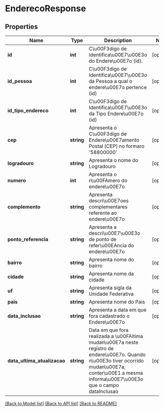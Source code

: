 # EnderecoResponse

## Properties
Name | Type | Description | Notes
------------ | ------------- | ------------- | -------------
**id** | **int** | C\u00F3digo de Identifica\u00E7\u00E3o do Endere\u00E7o (id). | [optional] 
**id_pessoa** | **int** | C\u00F3digo de Identifica\u00E7\u00E3o da Pessoa a qual o endere\u00E7o pertence (id) | [optional] 
**id_tipo_endereco** | **int** | C\u00F3digo de Identifica\u00E7\u00E3o da Tipo Endere\u00E7o (id) | [optional] 
**cep** | **string** | Apresenta o C\u00F3digo de Endere\u00E7amento Postal (CEP) no formaro &#39;58800000&#39; | [optional] 
**logradouro** | **string** | Apresenta o nome do Logradouro | [optional] 
**numero** | **int** | Apresenta o n\u00FAmero do endere\u00E7o | [optional] 
**complemento** | **string** | Apresenta descri\u00E7oes complementares referente ao endere\u00E7o | [optional] 
**ponto_referencia** | **string** | Apresenta a descri\u00E7\u00E3o de ponto de refer\u00EAncia do endere\u00E7o | [optional] 
**bairro** | **string** | Apresenta nome do bairro | [optional] 
**cidade** | **string** | Apresenta nome da cidade | [optional] 
**uf** | **string** | Apresenta sigla da Unidade Federativa | [optional] 
**pais** | **string** | Apresenta nome do Pais | [optional] 
**data_inclusao** | **string** | Apresenta a data em que fora cadastrado o Endere\u00E7o | [optional] 
**data_ultima_atualizacao** | **string** | Data em que fora realizada a \u00FAltima mudan\u00E7a neste registro de endere\u00E7o. Quando n\u00E3o tiver ocorrido mudan\u00E7a, conter\u00E1 a mesma informa\u00E7\u00E3o que o campo dataInclusao | [optional] 

[[Back to Model list]](../README.md#documentation-for-models) [[Back to API list]](../README.md#documentation-for-api-endpoints) [[Back to README]](../README.md)


